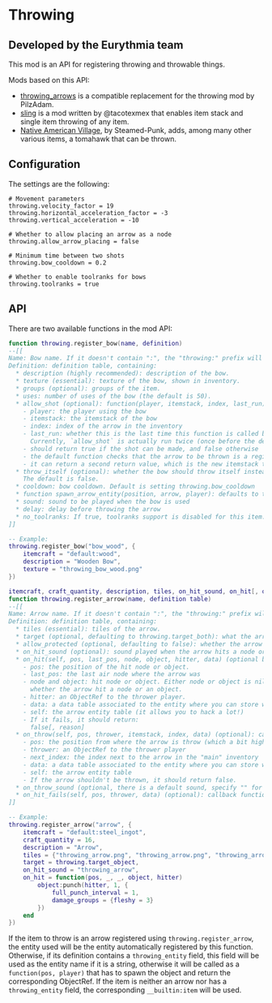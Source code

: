 # Throwing

## Developed by the Eurythmia team

This mod is an API for registering throwing and throwable things.

Mods based on this API:
* [throwing_arrows](https://github.com/minetest-mods/throwing_arrows) is a compatible replacement for the throwing mod by PilzAdam.
* [sling](https://github.com/minetest-mods/sling) is a mod written by @tacotexmex that enables item stack and single item throwing of any item.
* [Native American Village](https://github.com/Steamed-Punk/Native-American-Village), by Steamed-Punk, adds, among many other various items, a tomahawk that can be thrown.

## Configuration

The settings are the following:
```
# Movement parameters
throwing.velocity_factor = 19
throwing.horizontal_acceleration_factor = -3
throwing.vertical_acceleration = -10

# Whether to allow placing an arrow as a node
throwing.allow_arrow_placing = false

# Minimum time between two shots
throwing.bow_cooldown = 0.2

# Whether to enable toolranks for bows
throwing.toolranks = true
```

## API

There are two available functions in the mod API:
```lua
function throwing.register_bow(name, definition)
--[[
Name: Bow name. If it doesn't contain ":", the "throwing:" prefix will be added.
Definition: definition table, containing:
  * description (highly recommended): description of the bow.
  * texture (essential): texture of the bow, shown in inventory.
  * groups (optional): groups of the item.
  * uses: number of uses of the bow (the default is 50).
  * allow_shot (optional): function(player, itemstack, index, last_run):
    - player: the player using the bow
    - itemstack: the itemstack of the bow
    - index: index of the arrow in the inventory
    - last_run: whether this is the last time this function is called before actually calling `spawn_arrow_entity`.
      Currently, `allow_shot` is actually run twice (once before the delay, and once after).
    - should return true if the shot can be made, and false otherwise
    - the default function checks that the arrow to be thrown is a registered arrow
    - it can return a second return value, which is the new itemstack to replace the arrow after the shot
  * throw_itself (optional): whether the bow should throw itself instead of the arrow next to it in the inventory.
    The default is false.
  * cooldown: bow cooldown. Default is setting throwing.bow_cooldown
  * function spawn_arrow_entity(position, arrow, player): defaults to throwing.spawn_arrow_entity
  * sound: sound to be played when the bow is used
  * delay: delay before throwing the arrow
  * no_toolranks: If true, toolranks support is disabled for this item. Defaults to false.
]]

-- Example:
throwing.register_bow("bow_wood", {
	itemcraft = "default:wood",
	description = "Wooden Bow",
	texture = "throwing_bow_wood.png"
})

itemcraft, craft_quantity, description, tiles, on_hit_sound, on_hit[, on_throw[, groups]]
function throwing.register_arrow(name, definition table)
--[[
Name: Arrow name. If it doesn't contain ":", the "throwing:" prefix will be added.
Definition: definition table, containing:
  * tiles (essential): tiles of the arrow.
  * target (optional, defaulting to throwing.target_both): what the arrow is able to hit (throwing.target_node, throwing.target_object, throwing.target_both).
  * allow_protected (optional, defaulting to false): whether the arrow can be throw in a protected area
  * on_hit_sound (optional): sound played when the arrow hits a node or an object.
  * on_hit(self, pos, last_pos, node, object, hitter, data) (optional but very useful): callback function:
    - pos: the position of the hit node or object.
    - last_pos: the last air node where the arrow was
    - node and object: hit node or object. Either node or object is nil, depending
      whether the arrow hit a node or an object.
    - hitter: an ObjectRef to the thrower player.
    - data: a data table associated to the entity where you can store what you want
    - self: the arrow entity table (it allows you to hack a lot!)
    - If it fails, it should return:
      false[, reason]
  * on_throw(self, pos, thrower, itemstack, index, data) (optional): callback function: on_throw:
    - pos: the position from where the arrow is throw (which a bit higher than the hitter position)
    - thrower: an ObjectRef to the thrower player
    - next_index: the index next to the arrow in the "main" inventory
    - data: a data table associated to the entity where you can store what you want
    - self: the arrow entity table
    - If the arrow shouldn't be thrown, it should return false.
  * on_throw_sound (optional, there is a default sound, specify "" for no sound): sound to be played when the arrow is throw
  * on_hit_fails(self, pos, thrower, data) (optional): callback function called if the hit failed (e.g. because on_hit returned false or because the area was protected)
]]

-- Example:
throwing.register_arrow("arrow", {
	itemcraft = "default:steel_ingot",
	craft_quantity = 16,
	description = "Arrow",
	tiles = {"throwing_arrow.png", "throwing_arrow.png", "throwing_arrow_back.png", "throwing_arrow_front.png", "throwing_arrow_2.png", "throwing_arrow.png"},
	target = throwing.target_object,
	on_hit_sound = "throwing_arrow",
	on_hit = function(pos, _, _, object, hitter)
		object:punch(hitter, 1, {
			full_punch_interval = 1,
			damage_groups = {fleshy = 3}
		})
	end
})
```

If the item to throw is an arrow registered using `throwing.register_arrow`, the entity used will be the entity automatically registered by this function.
Otherwise, if its definition contains a `throwing_entity` field, this field will be used as the entity name if it is a string, otherwise it will be called as a `function(pos, player)` that has to spawn the object and return the corresponding ObjectRef.
If the item is neither an arrow nor has a `throwing_entity` field, the corresponding `__builtin:item` will be used.
